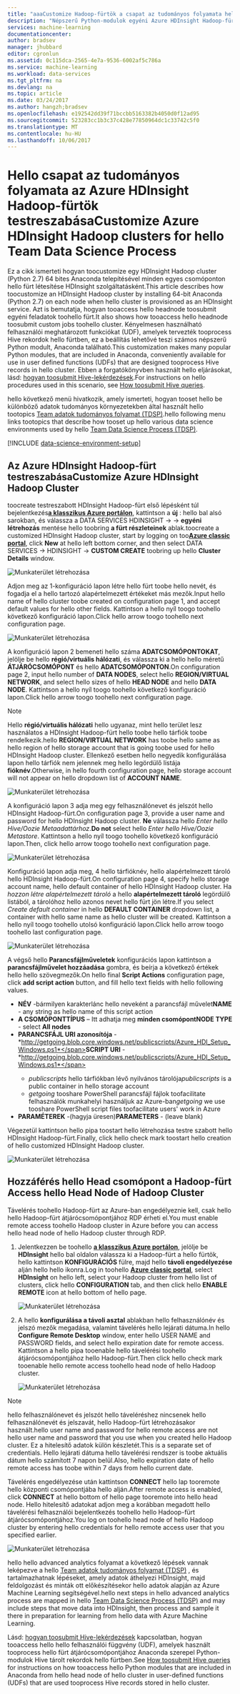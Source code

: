 ```yaml
---
title: "aaaCustomize Hadoop-fürtök a csapat az tudományos folyamata hello |} Microsoft Docs"
description: "Népszerű Python-modulok egyéni Azure HDInsight Hadoop-fürtök elérhetik."
services: machine-learning
documentationcenter: 
author: bradsev
manager: jhubbard
editor: cgronlun
ms.assetid: 0c115dca-2565-4e7a-9536-6002af5c786a
ms.service: machine-learning
ms.workload: data-services
ms.tgt_pltfrm: na
ms.devlang: na
ms.topic: article
ms.date: 03/24/2017
ms.author: hangzh;bradsev
ms.openlocfilehash: e192542dd39f71bccbb5163382b4050d0f12ad95
ms.sourcegitcommit: 523283cc1b3c37c428e77850964dc1c33742c5f0
ms.translationtype: MT
ms.contentlocale: hu-HU
ms.lasthandoff: 10/06/2017
---
```

# <a name="customize-azure-hdinsight-hadoop-clusters-for-hello-team-data-science-process"></a><span data-ttu-id="6eea7-103">Hello csapat az tudományos folyamata az Azure HDInsight Hadoop-fürtök testreszabása</span><span class="sxs-lookup"><span data-stu-id="6eea7-103">Customize Azure HDInsight Hadoop clusters for hello Team Data Science Process</span></span>
<span data-ttu-id="6eea7-104">Ez a cikk ismerteti hogyan toocustomize egy HDInsight Hadoop cluster (Python 2.7) 64 bites Anaconda telepítésével minden egyes csomóponton hello fürt létesítése HDInsight szolgáltatásként.</span><span class="sxs-lookup"><span data-stu-id="6eea7-104">This article describes how toocustomize an HDInsight Hadoop cluster by installing 64-bit Anaconda (Python 2.7) on each node when hello cluster is provisioned as an HDInsight service.</span></span> <span data-ttu-id="6eea7-105">Azt is bemutatja, hogyan tooaccess hello headnode toosubmit egyéni feladatok toohello fürt.</span><span class="sxs-lookup"><span data-stu-id="6eea7-105">It also shows how tooaccess hello headnode toosubmit custom jobs toohello cluster.</span></span> <span data-ttu-id="6eea7-106">Kényelmesen használható felhasználói meghatározott funkciókat (UDF), amelyek tervezték tooprocess Hive rekordok hello fürtben, ez a beállítás lehetővé teszi számos népszerű Python modult, Anaconda található.</span><span class="sxs-lookup"><span data-stu-id="6eea7-106">This customization makes many popular Python modules, that are included in Anaconda, conveniently available for use in user defined functions (UDFs) that are designed tooprocess Hive records in hello cluster.</span></span> <span data-ttu-id="6eea7-107">Ebben a forgatókönyvben használt hello eljárásokat, lásd: [hogyan toosubmit Hive-lekérdezések](machine-learning-data-science-move-hive-tables.md#submit).</span><span class="sxs-lookup"><span data-stu-id="6eea7-107">For instructions on hello procedures used in this scenario, see [How toosubmit Hive queries](machine-learning-data-science-move-hive-tables.md#submit).</span></span>

<span data-ttu-id="6eea7-108">hello következő menü hivatkozik, amely ismerteti, hogyan tooset hello be különböző adatok tudományos környezetekben által használt hello tootopics [Team adatok tudományos folyamat (TDSP)](data-science-process-overview.md).</span><span class="sxs-lookup"><span data-stu-id="6eea7-108">hello following menu links tootopics that describe how tooset up hello various data science environments used by hello [Team Data Science Process (TDSP)](data-science-process-overview.md).</span></span>

[!INCLUDE [data-science-environment-setup](../../includes/cap-setup-environments.md)]

## <span data-ttu-id="6eea7-109"><a name="customize"></a>Az Azure HDInsight Hadoop-fürt testreszabása</span><span class="sxs-lookup"><span data-stu-id="6eea7-109"><a name="customize"></a>Customize Azure HDInsight Hadoop Cluster</span></span>
<span data-ttu-id="6eea7-110">toocreate testreszabott HDInsight Hadoop-fürt első lépésként túl bejelentkezés[**a klasszikus Azure portálon**](https://manage.windowsazure.com/), kattintson a **új** : hello bal alsó sarokban, és válassza a DATA SERVICES HDINSIGHT -> -> **egyéni létrehozás** mentése hello toobring **a fürt részleteinek** ablak.</span><span class="sxs-lookup"><span data-stu-id="6eea7-110">toocreate a customized HDInsight Hadoop cluster, start by logging on too[**Azure classic portal**](https://manage.windowsazure.com/), click **New** at hello left bottom corner, and then select DATA SERVICES -> HDINSIGHT -> **CUSTOM CREATE** toobring up hello **Cluster Details** window.</span></span> 

![Munkaterület létrehozása](./media/machine-learning-data-science-customize-hadoop-cluster/customize-cluster-img1.png)

<span data-ttu-id="6eea7-112">Adjon meg az 1-konfiguráció lapon létre hello fürt toobe hello nevét, és fogadja el a hello tartozó alapértelmezett értékeket más mezők.</span><span class="sxs-lookup"><span data-stu-id="6eea7-112">Input hello name of hello cluster toobe created on configuration page 1, and accept default values for hello other fields.</span></span> <span data-ttu-id="6eea7-113">Kattintson a hello nyíl toogo toohello következő konfiguráció lapon.</span><span class="sxs-lookup"><span data-stu-id="6eea7-113">Click hello arrow toogo toohello next configuration page.</span></span> 

![Munkaterület létrehozása](./media/machine-learning-data-science-customize-hadoop-cluster/customize-cluster-img1.png)

<span data-ttu-id="6eea7-115">A konfiguráció lapon 2 bemeneti hello száma **ADATCSOMÓPONTOKAT**, jelölje be hello **régió/virtuális hálózati**, és válassza ki a hello hello méretű **ÁTJÁRÓCSOMÓPONT** és hello **ADATCSOMÓPONTON**.</span><span class="sxs-lookup"><span data-stu-id="6eea7-115">On configuration page 2, input hello number of **DATA NODES**, select hello **REGION/VIRTUAL NETWORK**, and select hello sizes of hello **HEAD NODE** and hello **DATA NODE**.</span></span> <span data-ttu-id="6eea7-116">Kattintson a hello nyíl toogo toohello következő konfiguráció lapon.</span><span class="sxs-lookup"><span data-stu-id="6eea7-116">Click hello arrow toogo toohello next configuration page.</span></span>

> [!NOTE]
> <span data-ttu-id="6eea7-117">Hello **régió/virtuális hálózati** hello ugyanaz, mint hello terület lesz használatos a HDInsight Hadoop-fürt hello toobe hello tárfiók toobe rendelkezik.</span><span class="sxs-lookup"><span data-stu-id="6eea7-117">hello **REGION/VIRTUAL NETWORK** has toobe hello same as hello region of hello storage account that is going toobe used for hello HDInsight Hadoop cluster.</span></span> <span data-ttu-id="6eea7-118">Ellenkező esetben hello negyedik konfigurálása lapon hello tárfiók nem jelennek meg hello legördülő listája **fióknév**.</span><span class="sxs-lookup"><span data-stu-id="6eea7-118">Otherwise, in hello fourth configuration page, hello storage account will not appear on hello dropdown list of **ACCOUNT NAME**.</span></span>
> 
> 

![Munkaterület létrehozása](./media/machine-learning-data-science-customize-hadoop-cluster/customize-cluster-img3.png)

<span data-ttu-id="6eea7-120">A konfiguráció lapon 3 adja meg egy felhasználónevet és jelszót hello HDInsight Hadoop-fürt.</span><span class="sxs-lookup"><span data-stu-id="6eea7-120">On configuration page 3, provide a user name and password for hello HDInsight Hadoop cluster.</span></span> <span data-ttu-id="6eea7-121">**Ne** válassza hello *Enter hello Hive/Oozie Metaadattárhoz*.</span><span class="sxs-lookup"><span data-stu-id="6eea7-121">**Do not** select hello *Enter hello Hive/Oozie Metastore*.</span></span> <span data-ttu-id="6eea7-122">Kattintson a hello nyíl toogo toohello következő konfiguráció lapon.</span><span class="sxs-lookup"><span data-stu-id="6eea7-122">Then, click hello arrow toogo toohello next configuration page.</span></span> 

![Munkaterület létrehozása](./media/machine-learning-data-science-customize-hadoop-cluster/customize-cluster-img4.png)

<span data-ttu-id="6eea7-124">Konfiguráció lapon adja meg, 4 hello tárfióknév, hello alapértelmezett tároló hello HDInsight Hadoop-fürt.</span><span class="sxs-lookup"><span data-stu-id="6eea7-124">On configuration page 4, specify hello storage account name, hello default container of hello HDInsight Hadoop cluster.</span></span> <span data-ttu-id="6eea7-125">Ha *hozzon létre alapértelmezett tároló* a hello **alapértelmezett tároló** legördülő listából, a tárolóhoz hello azonos nevet hello fürt jön létre.</span><span class="sxs-lookup"><span data-stu-id="6eea7-125">If you select *Create default container* in hello **DEFAULT CONTAINER** dropdown list, a container with hello same name as hello cluster will be created.</span></span> <span data-ttu-id="6eea7-126">Kattintson a hello nyíl toogo toohello utolsó konfiguráció lapon.</span><span class="sxs-lookup"><span data-stu-id="6eea7-126">Click hello arrow toogo toohello last configuration page.</span></span>

![Munkaterület létrehozása](./media/machine-learning-data-science-customize-hadoop-cluster/customize-cluster-img5.png)

<span data-ttu-id="6eea7-128">A végső hello **Parancsfájlműveletek** konfigurációs lapon kattintson a **parancsfájlművelet hozzáadása** gombra, és beírja a következő értékek hello hello szövegmezők.</span><span class="sxs-lookup"><span data-stu-id="6eea7-128">On hello final **Script Actions** configuration page, click **add script action** button, and fill hello text fields with hello following values.</span></span>

* <span data-ttu-id="6eea7-129">**NÉV** -bármilyen karakterlánc hello neveként a parancsfájl művelet</span><span class="sxs-lookup"><span data-stu-id="6eea7-129">**NAME** - any string as hello name of this script action</span></span>
* <span data-ttu-id="6eea7-130">**A CSOMÓPONTTÍPUS** – Itt adhatja meg **minden csomópont**</span><span class="sxs-lookup"><span data-stu-id="6eea7-130">**NODE TYPE** - select **All nodes**</span></span>
* <span data-ttu-id="6eea7-131">**PARANCSFÁJL URI azonosítója** - *http://getgoing.blob.core.windows.net/publicscripts/Azure_HDI_Setup_Windows.ps1*</span><span class="sxs-lookup"><span data-stu-id="6eea7-131">**SCRIPT URI** - *http://getgoing.blob.core.windows.net/publicscripts/Azure_HDI_Setup_Windows.ps1*</span></span> 
  * <span data-ttu-id="6eea7-132">*publicscripts* hello tárfiókban lévő nyilvános tárolója</span><span class="sxs-lookup"><span data-stu-id="6eea7-132">*publicscripts* is a public container in hello storage account</span></span> 
  * <span data-ttu-id="6eea7-133">*getgoing* tooshare PowerShell parancsfájl fájlok toofacilitate felhasználók munkahelyi használjuk az Azure-ban</span><span class="sxs-lookup"><span data-stu-id="6eea7-133">*getgoing* we use tooshare PowerShell script files toofacilitate users' work in Azure</span></span>
* <span data-ttu-id="6eea7-134">**PARAMÉTEREK** -(hagyja üresen)</span><span class="sxs-lookup"><span data-stu-id="6eea7-134">**PARAMETERS** - (leave blank)</span></span>

<span data-ttu-id="6eea7-135">Végezetül kattintson hello pipa toostart hello létrehozása testre szabott hello HDInsight Hadoop-fürt.</span><span class="sxs-lookup"><span data-stu-id="6eea7-135">Finally, click hello check mark toostart hello creation of hello customized HDInsight Hadoop cluster.</span></span> 

![Munkaterület létrehozása](./media/machine-learning-data-science-customize-hadoop-cluster/script-actions.png)

## <span data-ttu-id="6eea7-137"><a name="headnode"></a>Hozzáférés hello Head csomópont a Hadoop-fürt</span><span class="sxs-lookup"><span data-stu-id="6eea7-137"><a name="headnode"></a> Access hello Head Node of Hadoop Cluster</span></span>
<span data-ttu-id="6eea7-138">Távelérés toohello Hadoop-fürt az Azure-ban engedélyeznie kell, csak hello hello Hadoop-fürt átjárócsomópontjához RDP érheti el.</span><span class="sxs-lookup"><span data-stu-id="6eea7-138">You must enable remote access toohello Hadoop cluster in Azure before you can access hello head node of hello Hadoop cluster through RDP.</span></span> 

1. <span data-ttu-id="6eea7-139">Jelentkezzen be toohello [ **a klasszikus Azure portálon**](https://manage.windowsazure.com/), jelölje be **HDInsight** hello bal oldalon válassza ki a Hadoop-fürt a hello fürtök, hello kattintson  **KONFIGURÁCIÓS** fülre, majd hello **távoli engedélyezése** alján hello hello ikonra.</span><span class="sxs-lookup"><span data-stu-id="6eea7-139">Log in toohello [**Azure classic portal**](https://manage.windowsazure.com/), select **HDInsight** on hello left, select your Hadoop cluster from hello list of clusters, click hello **CONFIGURATION** tab, and then click hello **ENABLE REMOTE** icon at hello bottom of hello page.</span></span>
   
    ![Munkaterület létrehozása](./media/machine-learning-data-science-customize-hadoop-cluster/enable-remote-access-1.png)
2. <span data-ttu-id="6eea7-141">A hello **konfigurálása a távoli asztal** ablakban hello felhasználónév és jelszó mezők megadása, valamint távelérés hello lejárati dátuma.</span><span class="sxs-lookup"><span data-stu-id="6eea7-141">In hello **Configure Remote Desktop** window, enter hello USER NAME and PASSWORD fields, and select hello expiration date for remote access.</span></span> <span data-ttu-id="6eea7-142">Kattintson a hello pipa tooenable hello távelérési toohello átjárócsomópontjához hello Hadoop-fürt.</span><span class="sxs-lookup"><span data-stu-id="6eea7-142">Then click hello check mark tooenable hello remote access toohello head node of hello Hadoop cluster.</span></span>
   
    ![Munkaterület létrehozása](./media/machine-learning-data-science-customize-hadoop-cluster/enable-remote-access-2.png)

> [!NOTE]
> <span data-ttu-id="6eea7-144">hello felhasználónevet és jelszót hello táveléréshez nincsenek hello felhasználónevét és jelszavát, hello Hadoop-fürt létrehozásakor használt.</span><span class="sxs-lookup"><span data-stu-id="6eea7-144">hello user name and password for hello remote access are not hello user name and password that you use when you created hello Hadoop cluster.</span></span> <span data-ttu-id="6eea7-145">Ez a hitelesítő adatok külön készletét.</span><span class="sxs-lookup"><span data-stu-id="6eea7-145">This is a separate set of credentials.</span></span> <span data-ttu-id="6eea7-146">Hello lejárati dátuma hello távelérési rendszer is toobe aktuális dátum hello számított 7 napon belül.</span><span class="sxs-lookup"><span data-stu-id="6eea7-146">Also, hello expiration date of hello remote access has toobe within 7 days from hello current date.</span></span>
> 
> 

<span data-ttu-id="6eea7-147">Távelérés engedélyezése után kattintson **CONNECT** hello lap tooremote hello központi csomópontjába hello alján.</span><span class="sxs-lookup"><span data-stu-id="6eea7-147">After remote access is enabled, click **CONNECT** at hello bottom of hello page tooremote into hello head node.</span></span> <span data-ttu-id="6eea7-148">Hello hitelesítő adatokat adjon meg a korábban megadott hello távelérési felhasználói bejelentkezés toohello hello Hadoop-fürt átjárócsomópontjához.</span><span class="sxs-lookup"><span data-stu-id="6eea7-148">You log on toohello head node of hello Hadoop cluster by entering hello credentials for hello remote access user that you specified earlier.</span></span>

![Munkaterület létrehozása](./media/machine-learning-data-science-customize-hadoop-cluster/enable-remote-access-3.png)

<span data-ttu-id="6eea7-150">hello hello advanced analytics folyamat a következő lépések vannak leképezve a hello [Team adatok tudományos folyamat (TDSP)](https://azure.microsoft.com/documentation/learning-paths/cortana-analytics-process/) , és tartalmazhatnak lépéseket, amely adatok áthelyezi HDInsight, majd feldolgozást és minták ott előkészítésekor hello adatok alapján az Azure Machine Learning segítségével.</span><span class="sxs-lookup"><span data-stu-id="6eea7-150">hello next steps in hello advanced analytics process are mapped in hello [Team Data Science Process (TDSP)](https://azure.microsoft.com/documentation/learning-paths/cortana-analytics-process/) and may include steps that move data into HDInsight, then process and sample it there in preparation for learning from hello data with Azure Machine Learning.</span></span>

<span data-ttu-id="6eea7-151">Lásd: [hogyan toosubmit Hive-lekérdezések](machine-learning-data-science-move-hive-tables.md#submit) kapcsolatban, hogyan tooaccess hello hello felhasználói függvény (UDF), amelyek használt tooprocess hello fürt átjárócsomópontjához Anaconda szerepel Python-modulok Hive tárolt rekordok hello fürtben.</span><span class="sxs-lookup"><span data-stu-id="6eea7-151">See [How toosubmit Hive queries](machine-learning-data-science-move-hive-tables.md#submit) for instructions on how tooaccess hello Python modules that are included in Anaconda from hello head node of hello cluster in user-defined functions (UDFs) that are used tooprocess Hive records stored in hello cluster.</span></span>

